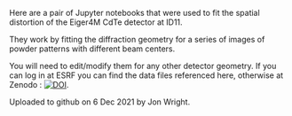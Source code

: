
Here are a pair of Jupyter notebooks that were used to fit the spatial distortion of the Eiger4M CdTe detector at ID11.

They work by fitting the diffraction geometry for a series of images of powder patterns with different beam centers.

You will need to edit/modify them for any other detector geometry. 
If you can log in at ESRF you can find the data files referenced here, otherwise at Zenodo : [![DOI](https://zenodo.org/badge/DOI/10.5281/zenodo.6344000.svg)](https://doi.org/10.5281/zenodo.6344000). 

Uploaded to github on 6 Dec 2021 by Jon Wright.